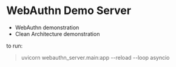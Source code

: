 # WebAuthn Demo Server

- WebAuthn demonstration
- Clean Architecture demonstration

to run:

> uvicorn webauthn_server.main:app --reload --loop asyncio
